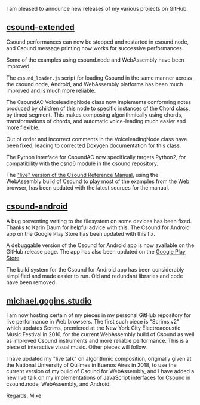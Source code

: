 I am pleased to announce new releases of my various projects on GitHub.

## [csound-extended](https://github.com/gogins/csound-extended/releases)

Csound performances can now be stopped and restarted in csound.node, and Csound message printing now works for successive performances.

Some of the examples using csound.node and WebAssembly have been improved.

The `csound_loader.js` script for loading Csound in the same manner across the csound.node, Android, and WebAssembly platforms has been much improved and is much more reliable.

The CsoundAC VoiceleadingNode class now implements conforming notes produced by children of this node to specific instances of the Chord class, by timed segment. This makes composing algorithmically using chords, transformations of chords, and automatic voice-leading much easier and more flexible.

Out of order and incorrect comments in the VoiceleadingNode class have been fixed, leading to corrected Doxygen documentation for this class.

The Python interface for CsoundAC now specifically targets Python2, for compatibility with the csnd6 module in the csound repository.

The ["live" version of the Csound Reference Manual](https://gogins.github.io/csound-extended/html/indexframes.html), using the WebAssembly build of Csound to play most of the examples from the Web browser, has been updated with the latest sources for the manual.

## [csound-android](https://github.com/gogins/csound-android/releases/tag/v28)

A bug preventing writing to the filesystem on some devices has been fixed. Thanks to Karin Daum for helpful advice with this. The Csound for Android app on the Google Play Store has been updated with this fix.

A debuggable version of the Csound for Android app is now available on the GitHub release page. The app has also been updated on the [Google Play Store](https://play.google.com/store/apps/details?id=com.csounds.Csound6&hl=en)

The build system for the Csound for Android app has been considerably simplified and made easier to run. Old and redundant libraries and code have been removed.

## [michael.gogins.studio](https://github.com/gogins/michael.gogins.studio)
    
I am now hosting certain of my pieces in my personal GitHub repository for live performance in Web browsers. The first such piece is "Scrims v2" which updates Scrims, premiered at the New York City Electroacoustic Music Festival in 2016, for the current WebAssembly build of Csound as well as improved Csound instruments and more reliable performance. This is a piece of interactive visual music. Other pieces will follow. 

I have updated my "live talk" on algorithmic composition, originally given at the National University of Quilmes in Buenos Aires in 2018, to use the current version of my build of Csound for WebAssembly, and I have added a new live talk on my implementations of JavaScript interfaces for Csound in csound.node, WebAssembly, and Android.
    
Regards,
Mike